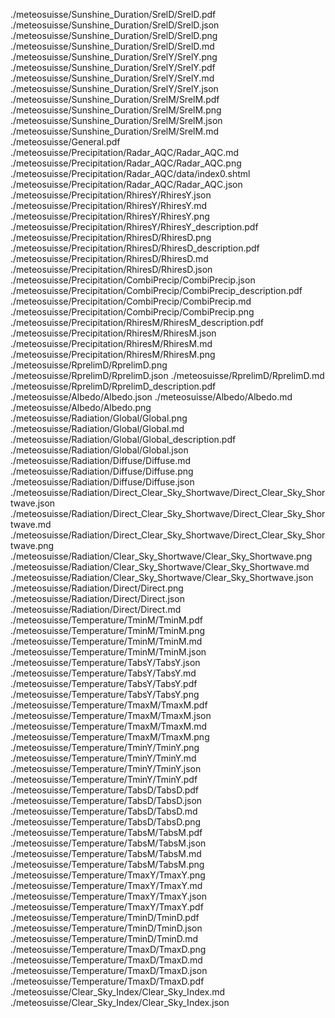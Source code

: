 ./meteosuisse/Sunshine_Duration/SrelD/SrelD.pdf
./meteosuisse/Sunshine_Duration/SrelD/SrelD.json
./meteosuisse/Sunshine_Duration/SrelD/SrelD.png
./meteosuisse/Sunshine_Duration/SrelD/SrelD.md
./meteosuisse/Sunshine_Duration/SrelY/SrelY.png
./meteosuisse/Sunshine_Duration/SrelY/SrelY.pdf
./meteosuisse/Sunshine_Duration/SrelY/SrelY.md
./meteosuisse/Sunshine_Duration/SrelY/SrelY.json
./meteosuisse/Sunshine_Duration/SrelM/SrelM.pdf
./meteosuisse/Sunshine_Duration/SrelM/SrelM.png
./meteosuisse/Sunshine_Duration/SrelM/SrelM.json
./meteosuisse/Sunshine_Duration/SrelM/SrelM.md
./meteosuisse/General.pdf
./meteosuisse/Precipitation/Radar_AQC/Radar_AQC.md
./meteosuisse/Precipitation/Radar_AQC/Radar_AQC.png
./meteosuisse/Precipitation/Radar_AQC/data/index0.shtml
./meteosuisse/Precipitation/Radar_AQC/Radar_AQC.json
./meteosuisse/Precipitation/RhiresY/RhiresY.json
./meteosuisse/Precipitation/RhiresY/RhiresY.md
./meteosuisse/Precipitation/RhiresY/RhiresY.png
./meteosuisse/Precipitation/RhiresY/RhiresY_description.pdf
./meteosuisse/Precipitation/RhiresD/RhiresD.png
./meteosuisse/Precipitation/RhiresD/RhiresD_description.pdf
./meteosuisse/Precipitation/RhiresD/RhiresD.md
./meteosuisse/Precipitation/RhiresD/RhiresD.json
./meteosuisse/Precipitation/CombiPrecip/CombiPrecip.json
./meteosuisse/Precipitation/CombiPrecip/CombiPrecip_description.pdf
./meteosuisse/Precipitation/CombiPrecip/CombiPrecip.md
./meteosuisse/Precipitation/CombiPrecip/CombiPrecip.png
./meteosuisse/Precipitation/RhiresM/RhiresM_description.pdf
./meteosuisse/Precipitation/RhiresM/RhiresM.json
./meteosuisse/Precipitation/RhiresM/RhiresM.md
./meteosuisse/Precipitation/RhiresM/RhiresM.png
./meteosuisse/RprelimD/RprelimD.png
./meteosuisse/RprelimD/RprelimD.json
./meteosuisse/RprelimD/RprelimD.md
./meteosuisse/RprelimD/RprelimD_description.pdf
./meteosuisse/Albedo/Albedo.json
./meteosuisse/Albedo/Albedo.md
./meteosuisse/Albedo/Albedo.png
./meteosuisse/Radiation/Global/Global.png
./meteosuisse/Radiation/Global/Global.md
./meteosuisse/Radiation/Global/Global_description.pdf
./meteosuisse/Radiation/Global/Global.json
./meteosuisse/Radiation/Diffuse/Diffuse.md
./meteosuisse/Radiation/Diffuse/Diffuse.png
./meteosuisse/Radiation/Diffuse/Diffuse.json
./meteosuisse/Radiation/Direct_Clear_Sky_Shortwave/Direct_Clear_Sky_Shortwave.json
./meteosuisse/Radiation/Direct_Clear_Sky_Shortwave/Direct_Clear_Sky_Shortwave.md
./meteosuisse/Radiation/Direct_Clear_Sky_Shortwave/Direct_Clear_Sky_Shortwave.png
./meteosuisse/Radiation/Clear_Sky_Shortwave/Clear_Sky_Shortwave.png
./meteosuisse/Radiation/Clear_Sky_Shortwave/Clear_Sky_Shortwave.md
./meteosuisse/Radiation/Clear_Sky_Shortwave/Clear_Sky_Shortwave.json
./meteosuisse/Radiation/Direct/Direct.png
./meteosuisse/Radiation/Direct/Direct.json
./meteosuisse/Radiation/Direct/Direct.md
./meteosuisse/Temperature/TminM/TminM.pdf
./meteosuisse/Temperature/TminM/TminM.png
./meteosuisse/Temperature/TminM/TminM.md
./meteosuisse/Temperature/TminM/TminM.json
./meteosuisse/Temperature/TabsY/TabsY.json
./meteosuisse/Temperature/TabsY/TabsY.md
./meteosuisse/Temperature/TabsY/TabsY.pdf
./meteosuisse/Temperature/TabsY/TabsY.png
./meteosuisse/Temperature/TmaxM/TmaxM.pdf
./meteosuisse/Temperature/TmaxM/TmaxM.json
./meteosuisse/Temperature/TmaxM/TmaxM.md
./meteosuisse/Temperature/TmaxM/TmaxM.png
./meteosuisse/Temperature/TminY/TminY.png
./meteosuisse/Temperature/TminY/TminY.md
./meteosuisse/Temperature/TminY/TminY.json
./meteosuisse/Temperature/TminY/TminY.pdf
./meteosuisse/Temperature/TabsD/TabsD.pdf
./meteosuisse/Temperature/TabsD/TabsD.json
./meteosuisse/Temperature/TabsD/TabsD.md
./meteosuisse/Temperature/TabsD/TabsD.png
./meteosuisse/Temperature/TabsM/TabsM.pdf
./meteosuisse/Temperature/TabsM/TabsM.json
./meteosuisse/Temperature/TabsM/TabsM.md
./meteosuisse/Temperature/TabsM/TabsM.png
./meteosuisse/Temperature/TmaxY/TmaxY.png
./meteosuisse/Temperature/TmaxY/TmaxY.md
./meteosuisse/Temperature/TmaxY/TmaxY.json
./meteosuisse/Temperature/TmaxY/TmaxY.pdf
./meteosuisse/Temperature/TminD/TminD.pdf
./meteosuisse/Temperature/TminD/TminD.json
./meteosuisse/Temperature/TminD/TminD.md
./meteosuisse/Temperature/TmaxD/TmaxD.png
./meteosuisse/Temperature/TmaxD/TmaxD.md
./meteosuisse/Temperature/TmaxD/TmaxD.json
./meteosuisse/Temperature/TmaxD/TmaxD.pdf
./meteosuisse/Clear_Sky_Index/Clear_Sky_Index.md
./meteosuisse/Clear_Sky_Index/Clear_Sky_Index.json
